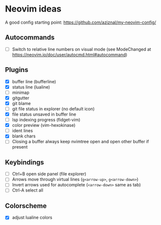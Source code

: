 # Neovim ideas

A good config starting point: <https://github.com/aziznal/my-neovim-config/>

## Autocommands

- [ ] Switch to relative line numbers on visual mode
      (see ModeChanged at <https://neovim.io/doc/user/autocmd.html#autocommand>)

## Plugins

- [x] buffer line (bufferline)
- [x] status line (lualine)
- [ ] minimap
- [x] gitgutter
- [x] git blame
- [ ] git file status in explorer (no default icon)
- [x] file status unsaved in buffer line
- [ ] lsp indexing progress (fidget-vim)
- [x] color preview (vim-hexokinase)
- [ ] ident lines
- [x] blank chars
- [ ] Closing a buffer always keep nvimtree open and open other buffer if present

## Keybindings

- [ ] Ctrl+B open side panel (file explorer)
- [ ] Arrows move through virtual lines (`g<arrow-up>`, `g<arrow-down>`)
- [ ] Invert arrows used for autocomplete (`<arrow-down>` same as tab)
- [ ] Ctrl-A select all

## Colorscheme

- [x] adjust lualine colors

